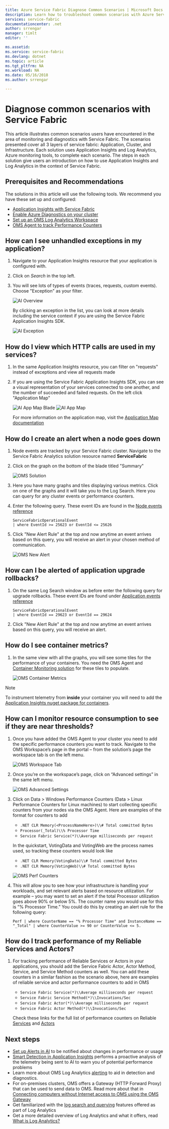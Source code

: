 ```yaml
---
title: Azure Service Fabric Diagnose Common Scenarios | Microsoft Docs
description: Learn how to troubleshoot common scenarios with Azure Service Fabric
services: service-fabric
documentationcenter: .net
author: srrengar
manager: timlt
editor: ''

ms.assetid:
ms.service: service-fabric
ms.devlang: dotnet
ms.topic: article
ms.tgt_pltfrm: NA
ms.workload: NA
ms.date: 05/16/2018
ms.author: srrengar

---
```


# Diagnose common scenarios with Service Fabric

This article illustrates common scenarios users have encountered in the area of monitoring and diagnostics with Service Fabric. The scenarios presented cover all 3 layers of service fabric: Application, Cluster, and Infrastructure. Each solution uses Application Insights and Log Analytics, Azure monitoring tools, to complete each scenario. The steps in each solution give users an introduction on how to use Application Insights and Log Analytics in the context of Service Fabric.

## Prerequisites and Recommendations

The solutions in this article will use the following tools. We recommend you have these set up and configured:

* [Application Insights with Service Fabric](service-fabric-tutorial-monitoring-aspnet.md)
* [Enable Azure Diagnostics on your cluster](service-fabric-diagnostics-event-aggregation-wad.md)
* [Set up an OMS Log Analytics Workspace](service-fabric-diagnostics-oms-setup.md)
* [OMS Agent to track Performance Counters](service-fabric-diagnostics-oms-agent.md)

## How can I see unhandled exceptions in my application?

1. Navigate to your Application Insights resource that your application is configured with.
2. Click on *Search* in the top left.
3. You will see lots of types of events (traces, requests, custom events). Choose "Exception" as your filter.

    ![AI Overview](media/service-fabric-diagnostics-common-scenarios/ai-overview.png)

    By clicking an exception in the list, you can look at more details including the service context if you are using the Service Fabric Application Insights SDK.

    ![AI Exception](media/service-fabric-diagnostics-common-scenarios/ai-exception.png)

## How do I view which HTTP calls are used in my services?

1. In the same Application Insights resource, you can filter on "requests" instead of exceptions and view all requests made
2. If you are using the Service Fabric Application Insights SDK, you can see a visual representation of your services connected to one another, and the number of succeeded and failed requests. On the left click "Application Map"

    ![AI App Map Blade](media/service-fabric-diagnostics-common-scenarios/app-map-blade.png)
    ![AI App Map](media/service-fabric-diagnostics-common-scenarios/app-map-new.png)

    For more information on the application map, visit the [Application Map documentation](../application-insights/app-insights-app-map.md)

## How do I create an alert when a node goes down

1. Node events are tracked by your Service Fabric cluster. Navigate to the Service Fabric Analytics solution resource named **ServiceFabric<NameofResourceGroup>**
2. Click on the graph on the bottom of the blade titled "Summary"

    ![OMS Solution](media/service-fabric-diagnostics-common-scenarios/oms-solution-azure-portal.png)

3. Here you have many graphs and tiles displaying various metrics. Click on one of the graphs and it will take you to the Log Search. Here you can query for any cluster events or performance counters.
4. Enter the following query. These event IDs are found in the [Node events reference](service-fabric-diagnostics-event-generation-operational.md#application-events)

    ```kusto
    ServiceFabricOperationalEvent
    | where EventId >= 25623 or EventId <= 25626
    ```

5. Click "New Alert Rule" at the top and now anytime an event arrives based on this query, you will receive an alert in your chosen method of communication.

    ![OMS New Alert](media/service-fabric-diagnostics-common-scenarios/oms-create-alert.png)

## How can I be alerted of application upgrade rollbacks?

1. On the same Log Search window as before enter the following query for upgrade rollbacks. These event IDs are found under [Application events reference](service-fabric-diagnostics-event-generation-operational.md#application-events)

    ```kusto
    ServiceFabricOperationalEvent
    | where EventId == 29623 or EventId == 29624
    ```

2. Click "New Alert Rule" at the top and now anytime an event arrives based on this query, you will receive an alert.

## How do I see container metrics?

1. In the same view with all the graphs, you will see some tiles for the performance of your containers. You need the OMS Agent and [Container Monitoring solution](service-fabric-diagnostics-oms-containers.md) for these tiles to populate.

    ![OMS Container Metrics](media/service-fabric-diagnostics-common-scenarios/containermetrics.png)

>[!NOTE]
>To instrument telemetry from **inside** your container you will need to add the [Application Insights nuget package for containers](https://github.com/Microsoft/ApplicationInsights-servicefabric#microsoftapplicationinsightsservicefabric--for-service-fabric-lift-and-shift-scenarios).

## How can I monitor resource consumption to see if they are near thresholds?

1. Once you have added the OMS Agent to your cluster you need to add the specific performance counters you want to track. Navigate to the OMS Workspace’s page in the portal – from the solution’s page the workspace tab is on the left menu.

    ![OMS Workspace Tab](media/service-fabric-diagnostics-common-scenarios/workspacetab.png)

2. Once you’re on the workspace’s page, click on “Advanced settings” in the same left menu.

    ![OMS Advanced Settings](media/service-fabric-diagnostics-common-scenarios/advancedsettingsoms.png)

3. Click on Data > Windows Performance Counters (Data > Linux Performance Counters for Linux machines) to start collecting specific counters from your nodes via the OMS Agent. Here are examples of the format for counters to add

    * `.NET CLR Memory(<ProcessNameHere>)\\# Total committed Bytes`
    * `Processor(_Total)\\% Processor Time`
    * `Service Fabric Service(*)\\Average milliseconds per request`

    In the quickstart, VotingData and VotingWeb are the process names used, so tracking these counters would look like

    * `.NET CLR Memory(VotingData)\\# Total committed Bytes`
    * `.NET CLR Memory(VotingWeb)\\# Total committed Bytes`

    ![OMS Perf Counters](media/service-fabric-diagnostics-common-scenarios/omsperfcounters.png)

4. This will allow you to see how your infrastructure is handling your workloads, and set relevant alerts based on resource utilization. For example – you may want to set an alert if the total Processor utilization goes above 90% or below 5%. The counter name you would use for this is “% Processor Time.” You could do this by creating an alert rule for the following query:

    ```kusto
    Perf | where CounterName == "% Processor Time" and InstanceName == "_Total" | where CounterValue >= 90 or CounterValue <= 5.
    ```

## How do I track performance of my Reliable Services and Actors?

1. For tracking performance of Reliable Services or Actors in your applications, you should add the Service Fabric Actor, Actor Method, Service, and Service Method counters as well. You can add these counters in a similar fashion as the scenario above, here are examples of reliable service and actor performance counters to add in OMS

    * `Service Fabric Service(*)\\Average milliseconds per request`
    * `Service Fabric Service Method(*)\\Invocations/Sec`
    * `Service Fabric Actor(*)\\Average milliseconds per request`
    * `Service Fabric Actor Method(*)\\Invocations/Sec`

    Check these links for the full list of performance counters on Reliable [Services](service-fabric-reliable-serviceremoting-diagnostics.md) and [Actors](service-fabric-reliable-actors-diagnostics.md)

## Next steps

* [Set up Alerts in AI](../application-insights/app-insights-alerts.md) to be notified about changes in performance or usage
* [Smart Detection in Application Insights](../application-insights/app-insights-proactive-diagnostics.md) performs a proactive analysis of the telemetry being sent to AI to warn you of potential performance problems
* Learn more about OMS Log Analytics [alerting](../log-analytics/log-analytics-alerts.md) to aid in detection and diagnostics.
* For on-premises clusters, OMS offers a Gateway (HTTP Forward Proxy) that can be used to send data to OMS. Read more about that in [Connecting computers without Internet access to OMS using the OMS Gateway](../log-analytics/log-analytics-oms-gateway.md)
* Get familiarized with the [log search and querying](../log-analytics/log-analytics-log-searches.md) features offered as part of Log Analytics
* Get a more detailed overview of Log Analytics and what it offers, read [What is Log Analytics?](../operations-management-suite/operations-management-suite-overview.md)
